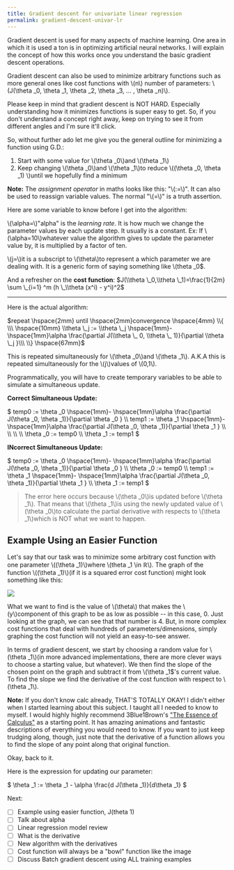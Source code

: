 ```yaml
---
title: Gradient descent for univariate linear regression
permalink: gradient-descent-univar-lr
---
```


Gradient descent is used for many aspects of machine learning. One area in which it is used a ton is in optimizing artificial neural networks. I will explain the concept of how this works once you understand the basic gradient descent operations.

Gradient descent can also be used to minimize arbitrary functions such as more general ones like cost functions with \\(n\\) number of parameters: \\(J(\\theta \_0, \\theta \_1, \\theta \_2, \\theta \_3, ... , \\theta \_n)\\).

Please keep in mind that gradient descent is NOT HARD. Especially understanding how it minimizes functions is super easy to get. So, if you don't understand a concept right away, keep on trying to see it from different angles and I'm sure it'll click.

So, without further ado let me give you the general outline for minimizing a function using G.D.:

1. Start with some value for \\(\\theta \_0\\)and \\(\\theta \_1\\)
2. Keep changing \\(\\theta \_0\\)and \\(\\theta \_1\\)to reduce \\((\\theta \_0, \\theta \_1) \\)until we hopefully find a minimum

**Note:** The _assignment operator_ in maths looks like this: "\\(:=\\)". It can also be used to reassign variable values. The normal "\\(=\\)" is a truth assertion.

Here are some variable to know before I get into the algorithm:

\\(\\alpha=\\)"alpha" is the _learning rate_. It is how much we change the parameter values by each update step. It usually is a constant. Ex: If \\(\\alpha=10\\)whatever value the algorithm gives to update the parameter value by, it is multiplied by a factor of ten.

\\(j=\\)it is a subscript to \\(\\theta\\)to represent a which parameter we are dealing with. It is a generic form of saying something like \\(theta \_0\$.

And a refresher on the **cost function**:
$J(\\theta \_0,\\theta \_1)=\frac{1}{2m} \sum \_{i=1} ^m (h \_\\theta (x^i) - y^i)^2$

---

Here is the actual algorithm:

$repeat \hspace{2mm} until \hspace{2mm}convergence \hspace{4mm} \\{ \\\ \hspace{10mm} \\theta \_j := \\theta \_j \hspace{1mm}- \hspace{1mm}\alpha \frac{\partial J(\\theta \_ 0, \\theta \_ 1)}{\partial \\theta \_j }\\\ \\} \hspace{67mm}$

This is repeated simultaneously for \\(\\theta \_0\\)and \\(\\theta \_1\\). A.K.A this is repeated simultaneously for the \\(j\\)values of \\(0,1\\).

Programmatically, you will have to create temporary variables to be able to simulate a simultaneous update.

**Correct Simultaneous Update:**

$
temp0 := \\theta \_0 \hspace{1mm}- \hspace{1mm}\alpha \frac{\partial J(\\theta \_0, \\theta \_1)}{\partial \\theta \_0 } \\\ temp1 := \\theta \_1 \hspace{1mm}- \hspace{1mm}\alpha \frac{\partial J(\\theta \_0, \\theta \_1)}{\partial \\theta \_1 } \\\ \\\ \\\ \\\ \\theta \_0 := temp0 \\\ \\theta \_1 := temp1
$

**INcorrect Simultaneous Update:**

$
temp0 := \\theta \_0 \hspace{1mm}- \hspace{1mm}\alpha \frac{\partial J(\\theta \_0, \\theta \_1)}{\partial \\theta \_0 } \\\ \\theta \_0 := temp0 \\\  temp1 := \\theta \_1 \hspace{1mm}- \hspace{1mm}\alpha \frac{\partial J(\\theta \_0, \\theta \_1)}{\partial \\theta \_1 }  \\\ \\theta \_1 := temp1
$

> The error here occurs because \\(\\theta \_0\\)is updated before \\(\\theta \_1\\). That means that \\(\\theta \_1\\)is using the newly updated value of \\(\\theta \_0\\)to calculate the partial derivative with respects to \\(\\theta \_1\\)which is NOT what we want to happen.

## Example Using an Easier Function

Let's say that our task was to minimize some arbitrary cost function with one parameter \\((\\theta \_1)\\)where \\(theta \_1 \in ℝ\\). The graph of the function \\((\\theta \_1)\\)(if it is a squared error cost function) might look something like this:

![](https://i.snap.as/UdTq5I8.png)

What we want to find is the value of \\(\\theta\\) that makes the \\(y\\)component of this graph to be as low as possible -- in this case, 0. Just looking at the graph, we can see that that number is 4. But, in more complex cost functions that deal with hundreds of parameters/dimensions, simply graphing the cost function will not yield an easy-to-see answer.

In terms of gradient descent, we start by choosing a random value for \\(\\theta \_1\\)(in more advanced implementations, there are more clever ways to choose a starting value, but whatever). We then find the slope of the chosen point on the graph and subtract it from \\(\\theta \_1\$'s current value. To find the slope we find the derivative of the cost function with respect to \\(\\theta \_1\\).

**Note:** If you don't know calc already, THAT'S TOTALLY OKAY! I didn't either when I started learning about this subject. I taught all I needed to know to myself. I would highly highly recommend 3Blue1Brown's ["The Essence of Calculus"](https://www.youtube.com/watch?v=WUvTyaaNkzM&list=PL0-GT3co4r2wlh6UHTUeQsrf3mlS2lk6x) as a starting point. It has amazing animations and fantastic descriptions of everything you would need to know. If you want to just keep trudging along, though, just note that the derivative of a function allows you to find the slope of any point along that original function.

Okay, back to it.

Here is the expression for updating our parameter:

$
\\theta \_1 := \\theta \_1 - \alpha \frac{d J(\\theta \_1)}{d\\theta \_1}
$

Next:

- [ ] Example using easier function, J(theta 1)
- [ ] Talk about alpha
- [ ] Linear regression model review
- [ ] What is the derivative
- [ ] New algorithm with the derivatives
- [ ] Cost function will always be a "bowl" function like the image
- [ ] Discuss Batch gradient descent using ALL training examples
